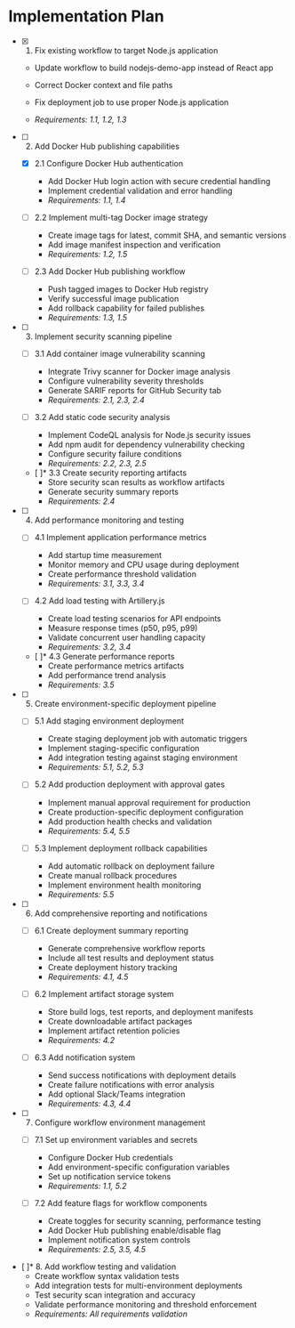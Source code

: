 # Implementation Plan

- [x] 1. Fix existing workflow to target Node.js application



  - Update workflow to build nodejs-demo-app instead of React app
  - Correct Docker context and file paths
  - Fix deployment job to use proper Node.js application




  - _Requirements: 1.1, 1.2, 1.3_

- [ ] 2. Add Docker Hub publishing capabilities
  - [x] 2.1 Configure Docker Hub authentication

    - Add Docker Hub login action with secure credential handling
    - Implement credential validation and error handling
    - _Requirements: 1.1, 1.4_
  

  - [ ] 2.2 Implement multi-tag Docker image strategy
    - Create image tags for latest, commit SHA, and semantic versions
    - Add image manifest inspection and verification
    - _Requirements: 1.2, 1.5_
  
  - [ ] 2.3 Add Docker Hub publishing workflow
    - Push tagged images to Docker Hub registry
    - Verify successful image publication
    - Add rollback capability for failed publishes
    - _Requirements: 1.3, 1.5_

- [ ] 3. Implement security scanning pipeline
  - [ ] 3.1 Add container image vulnerability scanning
    - Integrate Trivy scanner for Docker image analysis
    - Configure vulnerability severity thresholds
    - Generate SARIF reports for GitHub Security tab
    - _Requirements: 2.1, 2.3, 2.4_
  
  - [ ] 3.2 Add static code security analysis
    - Implement CodeQL analysis for Node.js security issues
    - Add npm audit for dependency vulnerability checking
    - Configure security failure conditions
    - _Requirements: 2.2, 2.3, 2.5_
  
  - [ ]* 3.3 Create security reporting artifacts
    - Store security scan results as workflow artifacts
    - Generate security summary reports
    - _Requirements: 2.4_

- [ ] 4. Add performance monitoring and testing
  - [ ] 4.1 Implement application performance metrics
    - Add startup time measurement
    - Monitor memory and CPU usage during deployment
    - Create performance threshold validation
    - _Requirements: 3.1, 3.3, 3.4_
  
  - [ ] 4.2 Add load testing with Artillery.js
    - Create load testing scenarios for API endpoints
    - Measure response times (p50, p95, p99)
    - Validate concurrent user handling capacity
    - _Requirements: 3.2, 3.4_
  
  - [ ]* 4.3 Generate performance reports
    - Create performance metrics artifacts
    - Add performance trend analysis
    - _Requirements: 3.5_

- [ ] 5. Create environment-specific deployment pipeline
  - [ ] 5.1 Add staging environment deployment
    - Create staging deployment job with automatic triggers
    - Implement staging-specific configuration
    - Add integration testing against staging environment
    - _Requirements: 5.1, 5.2, 5.3_
  
  - [ ] 5.2 Add production deployment with approval gates
    - Implement manual approval requirement for production
    - Create production-specific deployment configuration
    - Add production health checks and validation
    - _Requirements: 5.4, 5.5_
  
  - [ ] 5.3 Implement deployment rollback capabilities
    - Add automatic rollback on deployment failure
    - Create manual rollback procedures
    - Implement environment health monitoring
    - _Requirements: 5.5_

- [ ] 6. Add comprehensive reporting and notifications
  - [ ] 6.1 Create deployment summary reporting
    - Generate comprehensive workflow reports
    - Include all test results and deployment status
    - Create deployment history tracking
    - _Requirements: 4.1, 4.5_
  
  - [ ] 6.2 Implement artifact storage system
    - Store build logs, test reports, and deployment manifests
    - Create downloadable artifact packages
    - Implement artifact retention policies
    - _Requirements: 4.2_
  
  - [ ] 6.3 Add notification system
    - Send success notifications with deployment details
    - Create failure notifications with error analysis
    - Add optional Slack/Teams integration
    - _Requirements: 4.3, 4.4_

- [ ] 7. Configure workflow environment management
  - [ ] 7.1 Set up environment variables and secrets
    - Configure Docker Hub credentials
    - Add environment-specific configuration variables
    - Set up notification service tokens
    - _Requirements: 1.1, 5.2_
  
  - [ ] 7.2 Add feature flags for workflow components
    - Create toggles for security scanning, performance testing
    - Add Docker Hub publishing enable/disable flag
    - Implement notification system controls
    - _Requirements: 2.5, 3.5, 4.5_

- [ ]* 8. Add workflow testing and validation
  - Create workflow syntax validation tests
  - Add integration tests for multi-environment deployments
  - Test security scan integration and accuracy
  - Validate performance monitoring and threshold enforcement
  - _Requirements: All requirements validation_